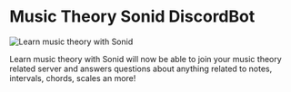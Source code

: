 # Music Theory Sonid DiscordBot

![Learn music theory with Sonid](https://sonid.app/favicon.png)
 
Learn music theory with Sonid will now be able to join your music theory related server and answers questions about anything related to notes, intervals, chords, scales an more!
